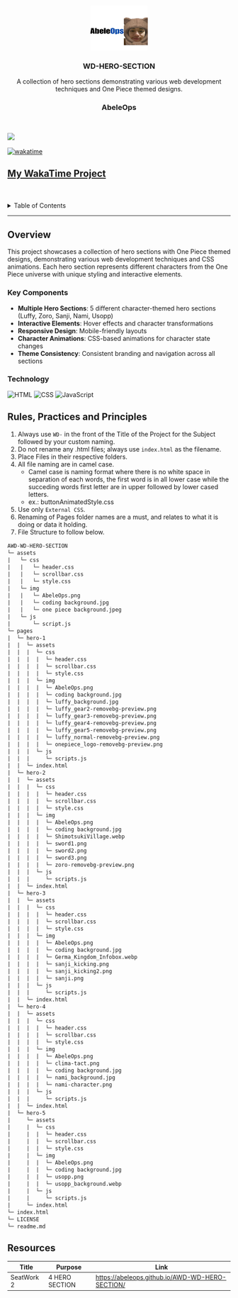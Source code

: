 <a name="readme-top"></a>

<br/>

<br />
<div align="center">
  <a href="https://github.com/Abeleops/">
    <img src="./assets/img/AbeleOps.png" alt="AbeleOps Logo" width="130" height="100">
  </a>

  <h3 align="center">WD-HERO-SECTION</h3>
</div>

<div align="center">
  A collection of hero sections demonstrating various web development techniques and One Piece themed designs.
  
  <h3 align="center">AbeleOps</h3>
</div>
<br />

![](https://visit-counter.vercel.app/counter.png?page=AbeleOps/AWD-WD-HERO-SECTION)


[![wakatime](https://wakatime.com/badge/user/018dd99a-4985-4f98-8216-6ca6fe2ce0f8/project/63501637-9a31-42f0-960d-4d0ab47977f8.svg)](https://wakatime.com/badge/user/018dd99a-4985-4f98-8216-6ca6fe2ce0f8/project/63501637-9a31-42f0-960d-4d0ab47977f8)

[My WakaTime Project](https://wakatime.com/@8a4344d8-d020-4065-83a2-c103e04a6752/projects/cimzrmabqc?start=2025-06-26&end=2025-07-02)
---

<br />
<br />

<!-- TODO: If you want to add more layers for your readme -->
<details>
  <summary>Table of Contents</summary>
  <ol>
    <li>
      <a href="#overview">Overview</a>
      <ol>
        <li>
          <a href="#key-components">Key Components</a>
        </li>
        <li>
          <a href="#technology">Technology</a>
        </li>
      </ol>
    </li>
    <li>
      <a href="#rules-practices-and-principles">Rules, Practices and Principles</a>
    </li>
    <li>
      <a href="#resources">Resources</a>
    </li>
  </ol>
</details>

---

## Overview

This project showcases a collection of hero sections with One Piece themed designs, demonstrating various web development techniques and CSS animations. Each hero section represents different characters from the One Piece universe with unique styling and interactive elements.

### Key Components
- **Multiple Hero Sections**: 5 different character-themed hero sections (Luffy, Zoro, Sanji, Nami, Usopp)
- **Interactive Elements**: Hover effects and character transformations
- **Responsive Design**: Mobile-friendly layouts
- **Character Animations**: CSS-based animations for character state changes
- **Theme Consistency**: Consistent branding and navigation across all sections

### Technology
![HTML](https://img.shields.io/badge/HTML-E34F26?style=for-the-badge&logo=html5&logoColor=white)
![CSS](https://img.shields.io/badge/CSS-1572B6?style=for-the-badge&logo=css3&logoColor=white)
![JavaScript](https://img.shields.io/badge/JavaScript-F7DF1E?style=for-the-badge&logo=javascript&logoColor=black)


## Rules, Practices and Principles
1. Always use `WD-` in the front of the Title of the Project for the Subject followed by your custom naming.
2. Do not rename any .html files; always use `index.html` as the filename.
3. Place Files in their respective folders.
4. All file naming are in camel case.
   - Camel case is naming format where there is no white space in separation of each words, the first word is in all lower case while the succeding words first letter are in upper followed by lower cased letters.
   - ex.: buttonAnimatedStyle.css
5. Use only `External CSS`.
6. Renaming of Pages folder names are a must, and relates to what it is doing or data it holding.
7. File Structure to follow below.

```
AWD-WD-HERO-SECTION
└─ assets
|   └─ css
|   |   └─ header.css
|   |   └─ scrollbar.css
|   |   └─ style.css
|   └─ img
|   |   └─ AbeleOps.png
|   |   └─ coding background.jpg
|   |   └─ one piece background.jpeg
|   └─ js
|       └─ script.js
└─ pages
|  └─ hero-1
|  |  └─ assets
|  |  |  └─ css
|  |  |  |  └─ header.css
|  |  |  |  └─ scrollbar.css
|  |  |  |  └─ style.css
|  |  |  └─ img
|  |  |  |  └─ AbeleOps.png
|  |  |  |  └─ coding background.jpg
|  |  |  |  └─ luffy_background.jpg
|  |  |  |  └─ luffy_gear2-removebg-preview.png
|  |  |  |  └─ luffy_gear3-removebg-preview.png
|  |  |  |  └─ luffy_gear4-removebg-preview.png
|  |  |  |  └─ luffy_gear5-removebg-preview.png
|  |  |  |  └─ luffy_normal-removebg-preview.png
|  |  |  |  └─ onepiece_logo-removebg-preview.png
|  |  |  └─ js
|  |  |     └─ scripts.js
|  |  └─ index.html
|  └─ hero-2
|  |  └─ assets
|  |  |  └─ css
|  |  |  |  └─ header.css
|  |  |  |  └─ scrollbar.css
|  |  |  |  └─ style.css
|  |  |  └─ img
|  |  |  |  └─ AbeleOps.png
|  |  |  |  └─ coding background.jpg
|  |  |  |  └─ ShimotsukiVillage.webp
|  |  |  |  └─ sword1.png
|  |  |  |  └─ sword2.png
|  |  |  |  └─ sword3.png
|  |  |  |  └─ zoro-removebg-preview.png
|  |  |  └─ js
|  |  |     └─ scripts.js
|  |  └─ index.html
|  └─ hero-3
|  |  └─ assets
|  |  |  └─ css
|  |  |  |  └─ header.css
|  |  |  |  └─ scrollbar.css
|  |  |  |  └─ style.css
|  |  |  └─ img
|  |  |  |  └─ AbeleOps.png
|  |  |  |  └─ coding background.jpg
|  |  |  |  └─ Germa_Kingdom_Infobox.webp
|  |  |  |  └─ sanji_kicking.png
|  |  |  |  └─ sanji_kicking2.png
|  |  |  |  └─ sanji.png
|  |  |  └─ js
|  |  |     └─ scripts.js
|  |  └─ index.html
|  └─ hero-4
|  |  └─ assets
|  |  |  └─ css
|  |  |  |  └─ header.css
|  |  |  |  └─ scrollbar.css
|  |  |  |  └─ style.css
|  |  |  └─ img
|  |  |  |  └─ AbeleOps.png
|  |  |  |  └─ clima-tact.png
|  |  |  |  └─ coding background.jpg
|  |  |  |  └─ nami_background.jpg
|  |  |  |  └─ nami-character.png
|  |  |  └─ js
|  |  |     └─ scripts.js
|  |  └─ index.html
|  └─ hero-5
|     └─ assets
|     |  └─ css
|     |  |  └─ header.css
|     |  |  └─ scrollbar.css
|     |  |  └─ style.css
|     |  └─ img
|     |  |  └─ AbeleOps.png
|     |  |  └─ coding background.jpg
|     |  |  └─ usopp.png
|     |  |  └─ usopp_background.webp
|     |  └─ js
|     |     └─ scripts.js
|     └─ index.html
└─ index.html
└─ LICENSE
└─ readme.md
```

## Resources

| Title | Purpose | Link |
|-|-|-|
| SeatWork 2 | 4 HERO SECTION| https://abeleops.github.io/AWD-WD-HERO-SECTION/ |